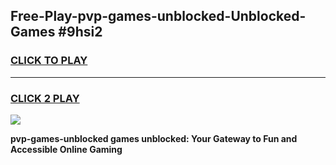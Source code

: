 
## Free-Play-pvp-games-unblocked-Unblocked-Games #9hsi2
<h3>
<a href="https://news.freeplayer.one?title=pvp-games-unblocked&ref=8M">CLICK TO PLAY</a></h3>
<hr>

<h3>
<a href="https://news.freeplayer.one?title=pvp-games-unblocked&ref=8M">CLICK 2 PLAY</a>
  
</h3>

<a href="https://news.freeplayer.one?title=pvp-games-unblocked&ref=8M"><img src="https://clearcache.store/games.png"></a>


**pvp-games-unblocked games unblocked: Your Gateway to Fun and Accessible Online Gaming**
